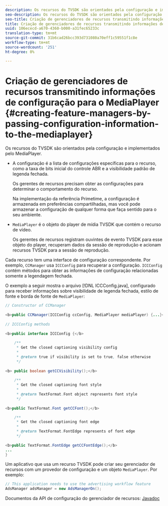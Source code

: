 ```yaml
---
description: Os recursos do TVSDK são orientados pela configuração e implementados pelo MediaPlayer.
seo-description: Os recursos do TVSDK são orientados pela configuração e implementados pelo MediaPlayer.
seo-title: Criação de gerenciadores de recursos transmitindo informações de configuração para o MediaPlayer
title: Criação de gerenciadores de recursos transmitindo informações de configuração para o MediaPlayer
uuid: 106ececd-a670-4360-b000-a31fec65233c
translation-type: tm+mt
source-git-commit: 31b6cad26bcc393d731080a70eff1c59551f1c8e
workflow-type: tm+mt
source-wordcount: '251'
ht-degree: 0%

---
```



# Criação de gerenciadores de recursos transmitindo informações de configuração para o MediaPlayer {#creating-feature-managers-by-passing-configuration-information-to-the-mediaplayer}

Os recursos do TVSDK são orientados pela configuração e implementados pelo MediaPlayer.

* A configuração é a lista de configurações específicas para o recurso, como a taxa de bits inicial do controle ABR e a visibilidade padrão de legenda fechada.

   Os gerentes de recursos precisam obter as configurações para determinar o comportamento do recurso.

   Na implementação da referência Primetime, a configuração é armazenada em preferências compartilhadas, mas você pode armazenar a configuração de qualquer forma que faça sentido para o seu ambiente.

* `MediaPlayer` é o objeto do player de mídia TVSDK que contém o recurso de vídeo.

   Os gerentes de recursos registram ouvintes de evento TVSDK para esse objeto do player, recuperam dados da sessão de reprodução e acionam recursos TVSDK para a sessão de reprodução.

Cada recurso tem uma interface de configuração correspondente. Por exemplo, `CCManager` usa `ICCConfig` para recuperar a configuração. `ICCConfig` contém métodos para obter as informações de configuração relacionadas somente a legendagem fechada.

O exemplo a seguir mostra o arquivo [!DNL ICCConfig.java], configurado para receber informações sobre visibilidade de legenda fechada, estilo de fonte e borda de fonte de `MediaPlayer`:

```java
// Constructor of CCManager 
 
<b>public CCManager(ICCConfig ccConfig, MediaPlayer mediaPlayer) {...}</b> 
  
// ICCConfig methods 
 
<b>public interface ICCConfig {</b> 
  
    /** 
     * Get the closed captioning visibility config 
     * 
     * @return true if visibility is set to true, false otherwise 
     */ 
    
<b> public boolean getCCVisibility();</b> 
  
    /** 
     * Get the closed captioning font style 
     * 
     * @return TextFormat.Font object represents font style 
     */ 
     
<b>public TextFormat.Font getCCFont();</b>

    /** 
     * Get the closed captioning font edge 
     * 
     * @return TextFormat.FontEdge represents of font edge 
     */ 
     
<b>public TextFormat.FontEdge getCCFontEdge();</b> 
... 
}
```

Um aplicativo que usa um recurso TVSDK pode criar seu gerenciador de recursos com um provedor de configuração e um objeto `MediaPlayer`. Por exemplo:

```java
// This application needs to use the advertising workflow feature 
AdsManager adsManager = new AdsManagerOn();
```

Documentos da API de configuração do gerenciador de recursos: [Javadoc](https://help.adobe.com/en_US/primetime/api/reference_implementation/android/javadoc/com/adobe/primetime/reference/config/package-summary.html)